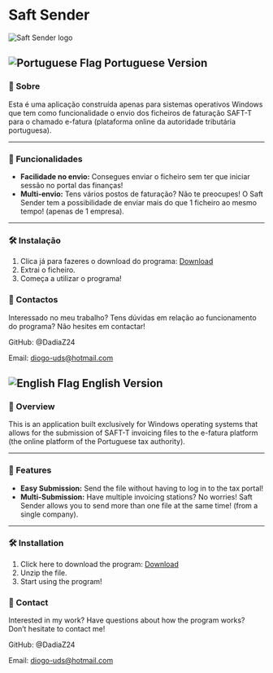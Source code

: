 # Saft Sender

![Saft Sender logo](https://i.imgur.com/y2vYuSn.png)

## ![Portuguese Flag](https://github.com/madebybowtie/FlagKit/raw/master/Assets/PNG/PT@2x.png?raw=true) Portuguese Version

### 🚀 Sobre

Esta é uma aplicação construída apenas para sistemas operativos Windows que tem como funcionalidade o envio dos ficheiros de faturação SAFT-T para o chamado e-fatura (plataforma online da autoridade tributária portuguesa). 

---

### 🎯 Funcionalidades

- **Facilidade no envio:** Consegues enviar o ficheiro sem ter que iniciar sessão no portal das finanças!
- **Multi-envio:** Tens vários postos de faturação? Não te preocupes! O Saft Sender tem a possibilidade de enviar mais do que 1 ficheiro ao mesmo tempo! (apenas de 1 empresa).

---

### 🛠️ Instalação

1. Clica já para fazeres o download do programa:
[Download](https://github.com/DadiaZ24/Saft-Sender-V1.0/archive/refs/heads/main.zip)
2. Extrai o ficheiro.
3. Começa a utilizar o programa!

### 💬 Contactos

Interessado no meu trabalho? Tens dúvidas em relação ao funcionamento do programa? Não hesites em contactar!

GitHub: @DadiaZ24<p>
Email: diogo-uds@hotmail.com

## ![English Flag](https://github.com/madebybowtie/FlagKit/raw/master/Assets/PNG/GB@2x.png?raw=true) English Version

### 🚀 Overview

This is an application built exclusively for Windows operating systems that allows for the submission of SAFT-T invoicing files to the e-fatura platform (the online platform of the Portuguese tax authority).

---

### 🎯 Features

- **Easy Submission:** Send the file without having to log in to the tax portal!
- **Multi-Submission:** Have multiple invoicing stations? No worries! Saft Sender allows you to send more than one file at the same time! (from a single company).

---

### 🛠️ Installation

1. Click here to download the program:
   [Download](https://github.com/DadiaZ24/Saft-Sender-V1.0/archive/refs/heads/main.zip)
2. Unzip the file.
3. Start using the program!

### 💬 Contact

Interested in my work? Have questions about how the program works? Don’t hesitate to contact me!

GitHub: @DadiaZ24<p>
Email: diogo-uds@hotmail.com
